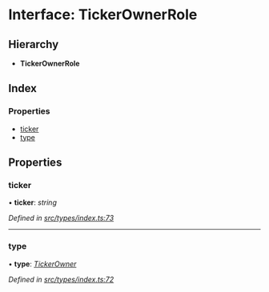 # Interface: TickerOwnerRole

## Hierarchy

* **TickerOwnerRole**

## Index

### Properties

* [ticker](tickerownerrole.md#ticker)
* [type](tickerownerrole.md#type)

## Properties

###  ticker

• **ticker**: *string*

*Defined in [src/types/index.ts:73](https://github.com/PolymathNetwork/polymesh-sdk/blob/eac2196/src/types/index.ts#L73)*

___

###  type

• **type**: *[TickerOwner](../enums/roletype.md#tickerowner)*

*Defined in [src/types/index.ts:72](https://github.com/PolymathNetwork/polymesh-sdk/blob/eac2196/src/types/index.ts#L72)*
